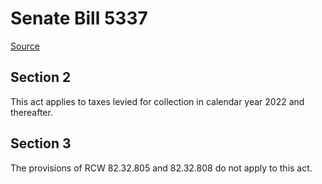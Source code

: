 # Senate Bill 5337

[Source](http://lawfilesext.leg.wa.gov/biennium/2021-22/Xml/Bills/Senate%20Bills/5337.xml)
## Section 2
This act applies to taxes levied for collection in calendar year 2022 and thereafter.


## Section 3
The provisions of RCW 82.32.805 and 82.32.808 do not apply to this act.

